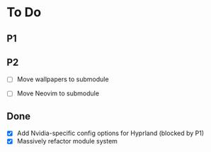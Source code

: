 # To Do

## P1


## P2

- [ ] Move wallpapers to submodule
- [ ] Move Neovim to submodule


## Done

- [x] Add Nvidia-specific config options for Hyprland (blocked by P1)
- [x] Massively refactor module system
